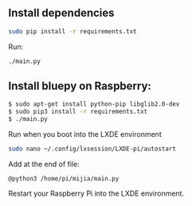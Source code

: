 ## Install dependencies

```sh
sudo pip install -r requirements.txt
```

Run:

```sh
./main.py
```

## Install bluepy on Raspberry:

```sh
$ sudo apt-get install python-pip libglib2.0-dev
$ sudo pip3 install -r requirements.txt
$ ./main.py
```

Run when you boot into the LXDE environment

```sh
sudo nano ~/.config/lxsession/LXDE-pi/autostart
```

Add at the end of file:

```
@python3 /home/pi/mijia/main.py
```

Restart your Raspberry Pi into the LXDE environment.

